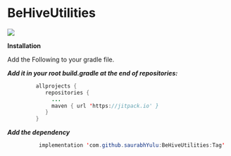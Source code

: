 # BeHiveUtilities

[![](https://jitpack.io/v/saurabhYulu/BeHiveUtilities.svg)](https://jitpack.io/#saurabhYulu/BeHiveUtilities)

**Installation**

Add the Following to your gradle file.

***Add it in your root build.gradle at the end of repositories:***

```java
         allprojects {
            repositories {
              ...
              maven { url 'https://jitpack.io' }
            }
         }
```

***Add the dependency***

```java
          implementation 'com.github.saurabhYulu:BeHiveUtilities:Tag'
```
